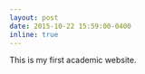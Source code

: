 ```yaml
---
layout: post
date: 2015-10-22 15:59:00-0400
inline: true
---
```


This is my first academic website.
